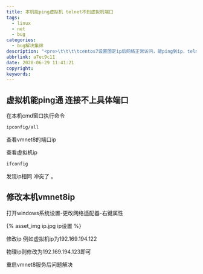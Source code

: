 ```yaml
---
title: 本机能ping虚拟机 telnet不到虚拟机端口
tags:
  - linux
  - net
  - bug
categories:
  - bug解决集锦
description: "<pre>\t\t\t\tcentos7设置固定ip后网络正常访问，能ping到ip，telnet不到具体端的问题。</pre>"
abbrlink: a7ec9c11
date: 2020-06-29 11:41:21
copyright:
keywords:
---
```


## 虚拟机能ping通 连接不上具体端口

在本机cmd窗口执行命令

~~~cmd
ipconfig/all
~~~

查看vmnet8的端口ip

查看虚拟机ip

~~~cmd
ifconfig
~~~

发现ip相同  冲突了 。

## 修改本机vmnet8ip

打开windows系统设置-更改网络适配器-右键属性

{% asset_img ip.jpg ip设置 %}

修改ip  例如虚拟机ip为192.169.194.122 

物理ip则修改为192.169.194.123即可

重启vmnet8服务后问题解决

